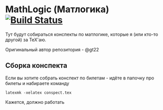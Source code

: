 # MathLogic (Матлогика) [![Build Status](https://travis-ci.org/gt22/hse-lecture-notes.svg?branch=new_conspect)](https://travis-ci.org/gt22/hse-lecture-notes)
Тут будут собираться конспекты по матлогике, которые я (или кто-то другой) за ТеХ'аю.

Оригинальный автор репозитория - @gt22

## Сборка конспекта

Если вы хотите собрать конспект по билетам - идёте в папочку про билеты и набираете команду
```
latexmk -xelatex conspect.tex
```

Кажется, должно работать
